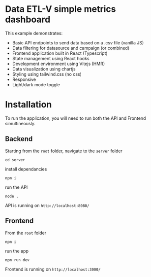 # Data ETL-V simple metrics dashboard

This example demonstrates:
- Basic API endpoints to send data based on a .csv file (vanilla JS)
- Data filtering for datasource and campaign (or combined)
- Frontend application built in React (Typescript)
- State management using React hooks
- Development environment using Vitejs (HMR)
- Data visualization using chartjs
- Styling using tailwind.css (no css)
- Responsive
- Light/dark mode toggle

# Installation

To run the application, you will need to run both the API and Frontend simultineously.

## Backend

Starting from the `root` folder, navigate to the `server` folder
```
cd server
```
install dependancies 
```
npm i
```
run the API
```
node .
```
API is running on `http://localhost:8080/`

## Frontend

From the `root` folder
```
npm i
```
run the app
```
npm run dev
```
Frontend is running on `http://localhost:3000/`


